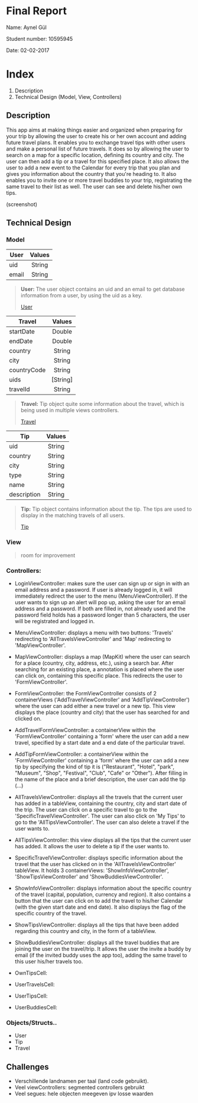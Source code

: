 # Final Report

Name: Aynel Gül

Student number: 10595945

Date: 02-02-2017

# Index
1. Description
2. Technical Design (Model, View, Controllers)


## Description
This app aims at making things easier and organized when preparing for your trip by allowing the user to create his or her own account and adding future travel plans. It enables you to exchange travel tips with other users and make a personal list of future travels. It does so by allowing the user to search on a map for a specific location, defining its country and city. The user can then add a tip or a travel for this specified place. It also allows the user to add a new event to the Calendar for every trip that you plan and gives you information about the country that you're heading to. It also enables you to invite one or more travel buddies to your trip, registrating the same travel to their list as well. The user can see and delete his/her own tips. 

(screenshot)

## Technical Design

### Model

| **User**        | **Values**           |
| ------------- |:------------------:|
| uid           | String             |
| email         | String             |


> **User:**
> The user object contains an uid and an email to get database information from a user, by using
> the uid as a key. 
>
> [User](https://github.com/Aynelgul/finalproject/blob/master/finalproject/User.swift)


| **Travel**      | **Values**          |
| ------------- |:------------------:|
| startDate     | Double             |
| endDate       | Double             |
| country       | String             |
| city          | String             |
| countryCode   | String             |
| uids          | [String]           |
| travelId      | String             |


> **Travel:**
> Tip object quite some information about the travel, which is being used in multiple views
> controllers.
>
> [Travel](https://github.com/Aynelgul/finalproject/blob/master/finalproject/Travel.swift)


| **Tip**      | **Values**          |
| ------------- |:------------------:|
| uid           | String             |
| country       | String             |
| city          | String             |
| type          | String             |
| name          | String             |
| description   | String             |


> **Tip:**
> Tip object contains information about the tip. The tips are used to display in the matching travels 
> of all users.
>
> [Tip](https://github.com/Aynelgul/finalproject/blob/master/finalproject/Tip.swift)


### View
> room for improvement

### Controllers:
- LoginViewController: makes sure the user can sign up or sign in with an email address and a password. If user is already logged in, it will immediately redirect the user to the menu (MenuViewController). If the user wants to sign up an alert will pop up, asking the user for an email address and a password. If both are filled in, not already used and the password field holds has a password longer than 5 characters, the user will be registrated and logged in.
- MenuViewController: displays a menu with two buttons: 'Travels' redirecting to 'AllTravelsViewController' and 'Map' redirecting to 'MapViewController'.
- MapViewController: displays a map (MapKit) where the user can search for a place (country, city, address, etc.), using a search bar. After searching for an existing place, a annotation is placed where the user can click on, containing this specific place. This redirects the user to 'FormViewController'.
- FormViewController: the FormViewController consists of 2 containerViews ('AddTravelViewController' and 'AddTipViewController') where the user can add either a new travel or a new tip. This view displays the place (country and city) that the user has searched for and clicked on.
- AddTravelFormViewController: a containerView within the 'FormViewController' containing a 'form' where the user can add a new travel, specified by a start date and a end date of the particular travel. 
- AddTipFormViewController: a containerView within the 'FormViewController' containing a 'form' where the user can add a new tip by specifying the kind of tip it is ("Restaurant", "Hotel", "park", "Museum", "Shop", "Festival", "Club", "Cafe" or "Other"). After filling in the name of the place and a brief description, the user can add the tip (...)
- AllTravelsViewController: displays all the travels that the current user has added in a tableView, containing the country, city and start date of the trip. The user can click on a specific travel to go to the 'SpecificTravelViewController'. The user can also click on 'My Tips' to go to the 'AllTipsViewController'. The user can also delete a travel if the user wants to.
- AllTipsViewController: this view displays all the tips that the current user has added. It allows the user to delete a tip if the user wants to.
- SpecificTravelViewController: displays specific information about the travel that the user has clicked on in the 'AllTravelsViewController' tableView. It holds 3 containerViews: 'ShowInfoViewController', 'ShowTipsViewController' and 'ShowBuddiesViewController'.
- ShowInfoViewController: displays information about the specific country of the travel (capital, population, currency and region). It also contains a button that the user can click on to add the travel to his/her Calendar (with the given start date and end date). It also displays the flag of the specific country of the travel. 
- ShowTipsViewController: displays all the tips that have been added regarding this country and city, in the form of a tableView. 
- ShowBuddiesViewController: displays all the travel buddies that are joining the user on the travel/trip. It allows the user the invite a buddy by email (if the invited buddy uses the app too), adding the same travel to this user his/her travels too. 

- OwnTipsCell:
- UserTravelsCell:
- UserTipsCell:
- UserBuddiesCell:

### Objects/Structs..
- User
- Tip
- Travel

## Challenges
- Verschillende landnamen per taal (land code gebruikt).
- Veel viewControllers: segmented controllers gebruikt
- Veel segues: hele objecten meegeven ipv losse waarden
